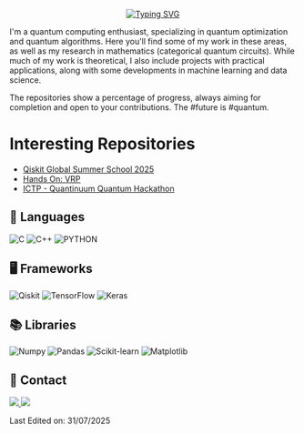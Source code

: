 <p align="center">
<a href="https://git.io/typing-svg"><img src="https://readme-typing-svg.demolab.com?font=Georgia&weight=800&pause=1000&size=33&&width=370&height=100&lines=Hi+%2C+I'm+Cristian+%F0%9F%91%8B" alt="Typing SVG" /></a>
</p>

I'm a quantum computing enthusiast, specializing in quantum optimization and quantum algorithms. Here you'll find some of my work in these areas, as well as my research in mathematics (categorical quantum circuits). While much of my work is theoretical, I also include projects with practical applications, along with some developments in machine learning and data science.

The repositories show a percentage of progress, always aiming for completion and open to your contributions. The #future is #quantum.

# **Interesting Repositories**

- [Qiskit Global Summer School 2025](https://github.com/qcrbellor/qgss-2025)
- [Hands On: VRP](https://github.com/qcrbellor/HandsOn-VRP)
- [ICTP - Quantinuum Quantum Hackathon](https://github.com/qcrbellor/ICTP-Quantinuum-Quantum-Hackathon)

## 🔧 **Languages**

![C](https://img.shields.io/badge/C-00599C?style=for-the-badge&logo=c&logoColor=white)
![C++](https://img.shields.io/badge/c++-%2300599C.svg?style=for-the-badge&logo=c%2B%2B&logoColor=white)
![PYTHON](https://img.shields.io/badge/Python-3776AB?style=for-the-badge&logo=python&logoColor=white)

## 🖥️ **Frameworks**
![Qiskit](https://img.shields.io/badge/Qiskit-%236929C4.svg?style=for-the-badge&logo=Qiskit&logoColor=white)
![TensorFlow](https://img.shields.io/badge/TensorFlow-%23FF6F00.svg?style=for-the-badge&logo=tensorflow&logoColor=white)
![Keras](https://img.shields.io/badge/Keras-%23D00000.svg?style=for-the-badge&logo=keras&logoColor=white)

## 📚 **Libraries**

![Numpy](https://img.shields.io/badge/NumPy-%23013243.svg?style=for-the-badge&logo=numpy&logoColor=white)
![Pandas](https://img.shields.io/badge/Pandas-%23150458.svg?style=for-the-badge&logo=pandas&logoColor=white)
![Scikit-learn](https://img.shields.io/badge/scikit--learn-%23F7931E.svg?style=for-the-badge&logo=scikit-learn&logoColor=white)
![Matplotlib](https://img.shields.io/badge/Matplotlib-%23E20000.svg?style=for-the-badge&logo=matplotlib&logoColor=white)

## 🔗 **Contact**

<p>
<a href="mailto:crbellor@unal.edu.co?Subject=Interest in working with you" target="_blank">
    <img src="https://img.shields.io/badge/Gmail-D14836?style=for-the-badge&logo=gmail&logoColor=white"/>
<a href="https://www.linkedin.com/in/cristian-eliecer-bello-reyes-46b1b91ba/" target="_blank">
    <img src="https://img.shields.io/badge/LinkedIn-0077B5?style=for-the-badge&logo=linkedin&logoColor=white"/>
</a>
</p>
Last Edited on: 31/07/2025